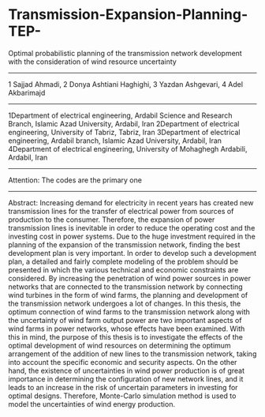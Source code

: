 # Transmission-Expansion-Planning-TEP-
Optimal probabilistic planning of the transmission network development with the consideration of wind resource uncertainty
****************************************************************************************

1 Sajjad Ahmadi, 2 Donya Ashtiani Haghighi, 3 Yazdan Ashgevari, 4 Adel Akbarimajd
****************************************************************************************

1Department of electrical engineering, Ardabil Science and Research Branch, Islamic Azad University, Ardabil, Iran
2Department of electrical engineering, University of Tabriz, Tabriz, Iran
3Department of electrical engineering, Ardabil branch, Islamic Azad University, Ardabil, Iran
4Department of electrical engineering, University of Mohaghegh Ardabili, Ardabil, Iran 
****************************************************************************************

Attention: The codes are the primary one
****************************************************************************************

Abstract:
Increasing demand for electricity in recent years has created new transmission lines for the transfer 
of electrical power from sources of production to the consumer. Therefore, the expansion of power transmission 
lines is inevitable in order to reduce the operating cost and the investing cost in power systems. 
Due to the huge investment required in the planning of the expansion of the transmission network, finding 
the best development plan is very important. In order to develop such a development plan, a detailed and 
fairly complete modeling of the problem should be presented in which the various technical and economic 
constraints are considered. By increasing the penetration of wind power sources in power networks that are 
connected to the transmission network by connecting wind turbines in the form of wind farms, the planning 
and development of the transmission network undergoes a lot of changes. In this thesis, the optimum connection 
of wind farms to the transmission network along with the uncertainty of wind farm output power are two 
important aspects of wind farms in power networks, whose effects have been examined. With this in mind, 
the purpose of this thesis is to investigate the effects of the optimal development of wind resources on 
determining the optimum arrangement of the addition of new lines to the transmission network, taking into 
account the specific economic and security aspects. On the other hand, the existence of uncertainties in 
wind power production is of great importance in determining the configuration of new network lines, 
and it leads to an increase in the risk of uncertain parameters in investing for optimal designs. 
Therefore, Monte-Carlo simulation method is used to model the uncertainties of wind energy production.
